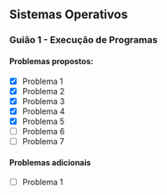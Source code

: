## Sistemas Operativos


 ### Guião 1 - Execução de Programas
 
 #### Problemas propostos:       
 - [x] Problema 1              
 - [x] Problema 2              
 - [x] Problema 3              
 - [x] Problema 4              
 - [x] Problema 5              
 - [ ] Problema 6              
 - [ ] Problema 7              
 #### Problemas adicionais
 - [ ] Problema 1             
